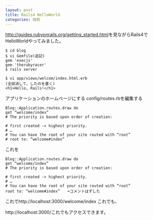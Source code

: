 ```yaml
---
layout: post
title: Rails4 HelloWorld
categories: 技術
---
```



<a href="http://guides.rubyonrails.org/getting_started.html" target="_blank">http://guides.rubyonrails.org/getting_started.html</a>を見ながらRails4でHelloWorldやってみました。


```$ rails new blog
$ cd blog
$ vi Gemfile(追記)
gem 'execjs'
gem 'therubyracer'
$ rails server
```

```$ rails generate controller welcome index
$ vi app/views/welcom/index.html.erb
(全部消して、したのを書く)
<h1>Hello, Rails!</h1>
```

アプリケーションのホームページにする
config/routes.rbを編集する

```
Blog::Application.routes.draw do
get “welcome/index”
# The priority is based upon order of creation:

# first created -> highest priority.
# …
# You can have the root of your site routed with “root”
# root to: “welcome#index”
```

これを

```
Blog::Application.routes.draw do
get “welcome/index”
# The priority is based upon order of creation:

# first created -> highest priority.
# …
# You can have the root of your site routed with “root”
root to: “welcome#index”　　⬅コメントはずした
```
これでhttp://localhost:3000/welcome/index これでも、

http://localhost:3000/これでもアクセスできます。


